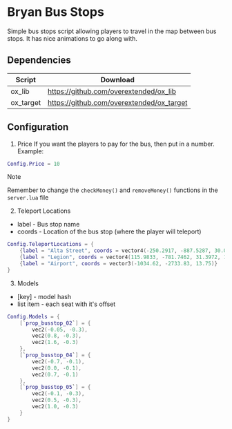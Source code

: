# Bryan Bus Stops

Simple bus stops script allowing players to travel in the map between bus stops. It has nice animations to go along with.

## Dependencies
| Script | Download |
| --- | --- |
| ox_lib | https://github.com/overextended/ox_lib |
| ox_target | https://github.com/overextended/ox_target |

## Configuration

1. Price
If you want the players to pay for the bus, then put in a number. Example:
```lua
Config.Price = 10
```

> [!NOTE]
> Remember to change the ``checkMoney()`` and ``removeMoney()`` functions in the ``server.lua`` file

2. Teleport Locations

- label - Bus stop name
- coords - Location of the bus stop (where the player will teleport)

```lua
Config.TeleportLocations = {
    {label = "Alta Street", coords = vector4(-250.2917, -887.5287, 30.0739, 347.1240)},
    {label = "Legion", coords = vector4(115.9833, -781.7462, 31.3972, 166.8457)},
    {label = "Airport", coords = vector3(-1034.62, -2733.83, 13.75)}
}
```

3. Models
- [key] - model hash
- list item - each seat with it's offset

```lua
Config.Models = {
    [`prop_busstop_02`] = {
        vec2(-0.05, -0.3),
        vec2(0.8, -0.3),
        vec2(1.6, -0.3)
    },
    [`prop_busstop_04`] = {
        vec2(-0.7, -0.1),
        vec2(0.0, -0.1),
        vec2(0.7, -0.1)
    },
    [`prop_busstop_05`] = {
        vec2(-0.1, -0.3),
        vec2(0.5, -0.3),
        vec2(1.0, -0.3)
    }
}
```